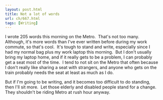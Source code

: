 ```yaml
---
layout: post.html
title: Not a lot of words
url: ch/667.html
tags: [Writing]
---
```

I wrote 205 words this morning on the Metro.  That's not too many.  Although, it's more words than I've ever written before during my work commute, so that's cool.  It's tough to stand and write, especially since I had my normal bag plus my work laptop this morning.  But I don't usually bring my laptop home, and if it really gets to be a problem, I can probably get a seat most of the time.  I tend to not sit on the Metro that often because I don't really like sharing a seat with strangers, and anyone who gets on the train probably needs the seat at least as much as I do.

But if I'm going to be writing, and it becomes too difficult to do standing, then I'll sit more.  Let those elderly and disabled people stand for a change.  They shouldn't be riding Metro at rush hour anyway.
